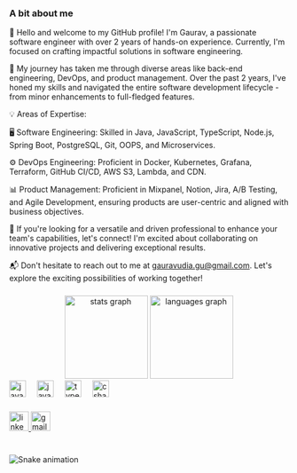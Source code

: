 <h3 align="left">A bit about me</h3>
👋 Hello and welcome to my GitHub profile! I'm Gaurav, a passionate software engineer with over 2 years of hands-on experience. Currently, I'm focused on crafting impactful solutions in software engineering.

🚀 My journey has taken me through diverse areas like back-end engineering, DevOps, and product management. Over the past 2 years, I've honed my skills and navigated the entire software development lifecycle - from minor enhancements to full-fledged features.

💡 Areas of Expertise:

🖥️ Software Engineering: Skilled in Java, JavaScript, TypeScript, Node.js, Spring Boot, PostgreSQL, Git, OOPS, and Microservices.

⚙️ DevOps Engineering: Proficient in Docker, Kubernetes, Grafana, Terraform, GitHub CI/CD, AWS S3, Lambda, and CDN.

📊 Product Management: Proficient in Mixpanel, Notion, Jira, A/B Testing, and Agile Development, ensuring products are user-centric and aligned with business objectives.

🤝 If you're looking for a versatile and driven professional to enhance your team's capabilities, let's connect! I'm excited about collaborating on innovative projects and delivering exceptional results.

📬 Don't hesitate to reach out to me at gauravudia.gu@gmail.com. Let's explore the exciting possibilities of working together!

###

<div align="center">
  <img src="https://github-readme-stats.vercel.app/api?username=Gauravudia
&hide_title=false&hide_rank=false&show_icons=true&include_all_commits=true&count_private=true&disable_animations=false&theme=dracula&locale=en&hide_border=false" height="150" alt="stats graph"  />
  <img src="https://github-readme-stats.vercel.app/api/top-langs?username=Gauravudia&locale=en&hide_title=false&layout=compact&card_width=320&langs_count=5&theme=dracula&hide_border=false" height="150" alt="languages graph"  />
</div>

<div align="left">
  <img src="https://cdn.jsdelivr.net/gh/devicons/devicon/icons/javascript/javascript-original.svg" height="30" alt="javascript logo"  />
  <img width="12" />
  <img src="https://cdn.jsdelivr.net/gh/devicons/devicon/icons/nodejs/nodejs-original.svg" height="30" alt="javascript logo"  />
  <img width="12" />
  <img src="https://cdn.jsdelivr.net/gh/devicons/devicon/icons/typescript/typescript-original.svg" height="30" alt="typescript logo"  />
  <img width="12" />
  <img src="https://cdn.jsdelivr.net/gh/devicons/devicon/icons/go/go-original.svg" height="30" alt="csharp logo"  />
</div>

###

<div align="left">
  <a href="www.linkedin.com/in/gaurav-udia-7524581b5">
    <img src="https://img.shields.io/static/v1?message=LinkedIn&logo=linkedin&label=&color=0077B5&logoColor=white&labelColor=&style=for-the-badge" height="35" alt="linkedin logo" />
  </a>
  <a href="gauravudia.gu@gmail.com">
    <img src="https://img.shields.io/static/v1?message=Gmail&logo=gmail&label=&color=D14836&logoColor=white&labelColor=&style=for-the-badge" height="35" alt="gmail logo" />
  </a>
</div>

###

<br clear="both">

<img src="https://raw.githubusercontent.com/maurodesouza/maurodesouza/output/snake.svg" alt="Snake animation" />

###
